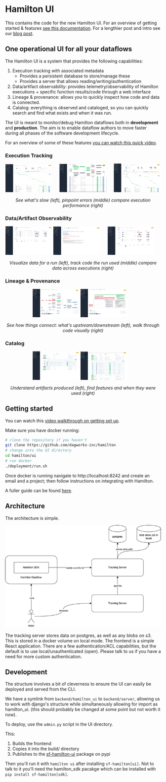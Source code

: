 # Hamilton UI

This contains the code for the new Hamilton UI. For an overview of getting started & features
[see this documentation](https://hamilton.dagworks.io/en/latest/concepts/ui). For a lengthier post and intro see our [blog post](https://blog.dagworks.io/p/hamilton-ui-streamlining-metadata).

## One operational UI for all your dataflows

The Hamilton UI is a system that provides the following capabilities:

1. Execution tracking with associated metadata
   * Provides a persistent database to store/manage these
   * Provides a server that allows reading/writing/authentication
2. Data/artifact observability: provides telemetry/observability of Hamilton executions + specific function results/code through a web interface
3. Lineage & provenance: allows you to quickly inspect how code and data is connected.
4. Catalog: everything is observed and cataloged, so you can quickly search and find what exists and when it was run.

The UI is meant to monitor/debug Hamilton dataflows both in **development** and **production**. The aim is to enable
dataflow authors to move faster during all phases of the software development lifecycle.

For an overview of some of these features [you can watch this quick video](https://youtu.be/0VIVSeN7Ij8?si=maeV0zdzTPSqUl1N).

### Execution Tracking

<p align="center">
  <img src="./screenshots/execution_waterfall_view.png" alt="Description1" width="30%" style="margin-right: 20px;"/>
  <img src="./screenshots/execution_graph_error.png" alt="Description2" width="30%" style="margin-right: 20px;"/>
  <img src="./screenshots/execution_comparison_waterfall.png" alt="Description3" width="30%"/>
</p>
<p align="center">
  <em>See what's slow (left), pinpoint errors (middle) compare execution performance (right)</em>
</p>

### Data/Artifact Observability

<p align="center">
  <img src="./screenshots/execution_data_view.png" alt="Description3" width="30%"/>
  <img src="./screenshots/execution_code_view.png" alt="Description2" width="30%" style="margin-right: 20px;"/>
  <img src="./screenshots/execution_data_comparison.png" alt="Description1" width="30%" style="margin-right: 20px;"/>
</p>
<p align="center">
  <em>Visualize data for a run (left), track code the run used (middle) compare data across executions (right)</em>
</p>

### Lineage & Provenance

<p align="center">
  <img src="./screenshots/lineage_view.png" alt="Description3" width="30%"/>
  <img src="./screenshots/lineage_code_view_grouped_by_module.png" alt="Description2" width="30%" style="margin-right: 20px;"/>
</p>
<p align="center">
  <em>See how things connect: what's upstream/downstream (left), walk through code visually (right) </em>
</p>

### Catalog

<p align="center">
  <img src="./screenshots/catalog_artifact.png" alt="Description3" width="30%"/>
  <img src="./screenshots/catalog_transform.png" alt="Description2" width="30%" style="margin-right: 20px;"/>
</p>
<p align="center">
  <em>Understand artifacts produced (left), find features and when they were used (right) </em>
</p>

## Getting started

You can watch this [video walkthrough on getting set up](https://youtu.be/DPfxlTwaNsM).

Make sure you have docker running:
```bash
# clone the repository if you haven't
git clone https://github.com/dagworks-inc/hamilton
# change into the UI directory
cd hamilton/ui
# run docker
./deployment/run.sh
```
Once docker is running navigate to http://localhost:8242 and create an email and a project; then follow
instructions on integrating with Hamilton.

A fuller guide can be found [here](https://hamilton.dagworks.io/en/latest/concepts/ui).

## Architecture

The architecture is simple.

![architecture-diagram](./hamilton-ui-architecture.png)

The tracking server stores data on postgres, as well as any blobs on s3. This is stored in a docker volume
on local mode. The frontend is a simple React application. There are a few authentication/ACL capabilities,
but the default is to use local/unauthenticated (open). Please talk to us if you have a need for more custom authentication.


## Development

The structure involves a bit of cleverness to ensure the UI can easily be deployed and served from the CLI.

We have a symlink from `backend/hamilton_ui` to `backend/server`, allowing us to work with django's structure
while simultaneously allowing for import as hamilton_ui. (this should probably be changed at some point but not worth it now).

To deploy, use the `admin.py` script in the UI directory.

This:

1. Builds the frontend
2. Copies it into the build/ directory
3. Publishes to the [sf-hamilton-ui](https://pypi.org/project/sf-hamilton-ui/) package on pypi

Then you'll run it with `hamilton ui` after installing `sf-hamilton[ui]`. Not to
talk to it you'll need the hamilton_sdk pacakge which can be installed with `pip install sf-hamilton[sdk]`.
